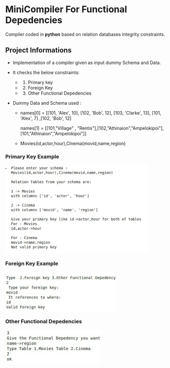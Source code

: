 # MiniCompiler For Functional Depedencies

Compiler coded in **python** based on relation databases integrity constraints.

## Project Informations

- Implementation of a compiler given as input dummy Schema and Data.
- It checks the below constraints: 
    - 1. Primary key 
    - 2. Foreign Key 
    - 3. Other Functional Depedencies
  
 - Dummy Data and Schema used :
   - names[0] = [[101, 'Alex', 10], [102, 'Bob', 12], [103, 'Clarke', 13], [101, 'Alex', 7] ,[102, 'Bob', 12]

     names[1] = [[101,"Village" , "Rentis"],[102,"Athinaion","Ampelokipoi"],[101,"Athinaion","Ampelokipoi"]]
     
   - Movies(id,actor,hour),Cinema(movid,name,region)
   
 ### Primary Key Example 
 
 <img src="primary.jpg" width="450" align="center">
 
 
 ### Foreign Key Example
 
 <img src="foreign.jpg" width="350" align="center">
 
 ### Other Functional Depedencies
 
 <img src="depeden.jpg" width="300" align="center">
